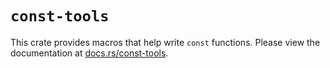 # `const-tools`

This crate provides macros that help write `const` functions.
Please view the documentation at [docs.rs/const-tools](https://docs.rs/const-tools/latest/const_tools/).
